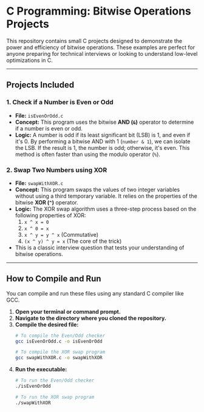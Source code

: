# C Programming: Bitwise Operations Projects

This repository contains small C projects designed to demonstrate the power and efficiency of bitwise operations. These examples are perfect for anyone preparing for technical interviews or looking to understand low-level optimizations in C.

---

## Projects Included

### 1. Check if a Number is Even or Odd

* **File:** `isEvenOrOdd.c`
* **Concept:** This program uses the bitwise **AND (`&`)** operator to determine if a number is even or odd.
* **Logic:** A number is odd if its least significant bit (LSB) is 1, and even if it's 0. By performing a bitwise AND with 1 (`number & 1`), we can isolate the LSB. If the result is 1, the number is odd; otherwise, it's even. This method is often faster than using the modulo operator (`%`).

### 2. Swap Two Numbers using XOR

* **File:** `swapWithXOR.c`
* **Concept:** This program swaps the values of two integer variables without using a third temporary variable. It relies on the properties of the bitwise **XOR (`^`)** operator.
* **Logic:** The XOR swap algorithm uses a three-step process based on the following properties of XOR:
    1.  `x ^ x = 0`
    2.  `x ^ 0 = x`
    3.  `x ^ y = y ^ x` (Commutative)
    4.  `(x ^ y) ^ y = x` (The core of the trick)
* This is a classic interview question that tests your understanding of bitwise operations.

---

## How to Compile and Run

You can compile and run these files using any standard C compiler like GCC.

1.  **Open your terminal or command prompt.**
2.  **Navigate to the directory where you cloned the repository.**
3.  **Compile the desired file:**
    ```bash
    # To compile the Even/Odd checker
    gcc isEvenOrOdd.c -o isEvenOrOdd

    # To compile the XOR swap program
    gcc swapWithXOR.c -o swapWithXOR
    ```
4.  **Run the executable:**
    ```bash
    # To run the Even/Odd checker
    ./isEvenOrOdd

    # To run the XOR swap program
    ./swapWithXOR
    ```
